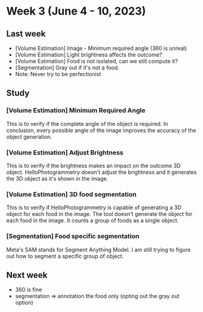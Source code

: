 # Week 3 (June 4 - 10, 2023)

## Last week

- [Volume Estimation] Image - Minimum required angle (360 is unreal)
- [Volume Estimation] Light brightness affects the outcome?
- [Volume Estimation] Food is not isolated, can we still compute it?
- [Segmentation] Gray out if it's not a food.
- Note: Never try to be perfectionist

## Study

### [Volume Estimation] Minimum Required Angle

This is to verify if the complete angle of the object is required. In conclusion, every possible angle of the image improves the accuracy of the object generation. 

### [Volume Estimation] Adjust Brightness 

This is to verify if the brightness makes an impact on the outcome 3D object. HelloPhotogrammetry doesn't adjust the brightness and it generates the 3D object as it's shown in the image. 

### [Volume Estimation] 3D food segmentation

This is to verify if HelloPhotogrammetry is capable of generating a 3D object for each food in the image. The tool doesn't generate the object for each food in the image. It counts a group of foods as a single object.

### [Segmentation] Food specific segmentation

Meta's SAM stands for Segment Anything Model. I am still trying to figure out how to segment a specific group of object.

## Next week

- 360 is fine
- segmentation => annotation the food only (opting out the gray out option)
